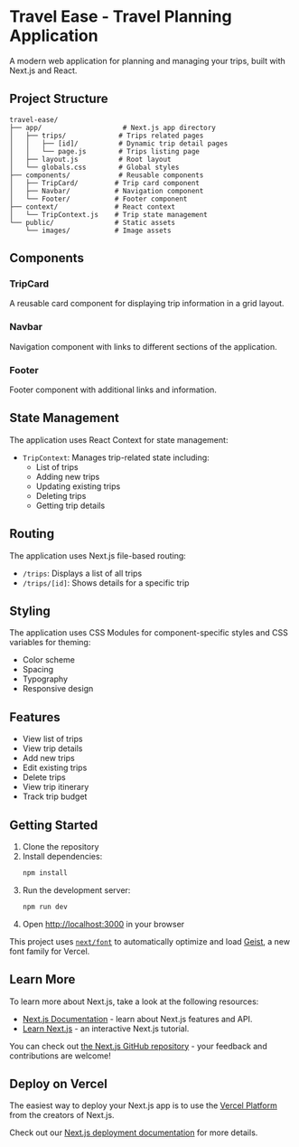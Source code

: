 # Travel Ease - Travel Planning Application

A modern web application for planning and managing your trips, built with Next.js and React.

## Project Structure

```
travel-ease/
├── app/                    # Next.js app directory
│   ├── trips/             # Trips related pages
│   │   ├── [id]/          # Dynamic trip detail pages
│   │   └── page.js        # Trips listing page
│   ├── layout.js          # Root layout
│   └── globals.css        # Global styles
├── components/            # Reusable components
│   ├── TripCard/         # Trip card component
│   ├── Navbar/           # Navigation component
│   └── Footer/           # Footer component
├── context/              # React context
│   └── TripContext.js    # Trip state management
└── public/               # Static assets
    └── images/           # Image assets
```

## Components

### TripCard
A reusable card component for displaying trip information in a grid layout.

### Navbar
Navigation component with links to different sections of the application.

### Footer
Footer component with additional links and information.

## State Management

The application uses React Context for state management:

- `TripContext`: Manages trip-related state including:
  - List of trips
  - Adding new trips
  - Updating existing trips
  - Deleting trips
  - Getting trip details

## Routing

The application uses Next.js file-based routing:

- `/trips`: Displays a list of all trips
- `/trips/[id]`: Shows details for a specific trip

## Styling

The application uses CSS Modules for component-specific styles and CSS variables for theming:

- Color scheme
- Spacing
- Typography
- Responsive design

## Features

- View list of trips
- View trip details
- Add new trips
- Edit existing trips
- Delete trips
- View trip itinerary
- Track trip budget

## Getting Started

1. Clone the repository
2. Install dependencies:
   ```bash
   npm install
   ```
3. Run the development server:
   ```bash
   npm run dev
   ```
4. Open [http://localhost:3000](http://localhost:3000) in your browser

This project uses [`next/font`](https://nextjs.org/docs/app/building-your-application/optimizing/fonts) to automatically optimize and load [Geist](https://vercel.com/font), a new font family for Vercel.

## Learn More

To learn more about Next.js, take a look at the following resources:

- [Next.js Documentation](https://nextjs.org/docs) - learn about Next.js features and API.
- [Learn Next.js](https://nextjs.org/learn) - an interactive Next.js tutorial.

You can check out [the Next.js GitHub repository](https://github.com/vercel/next.js) - your feedback and contributions are welcome!

## Deploy on Vercel

The easiest way to deploy your Next.js app is to use the [Vercel Platform](https://vercel.com/new?utm_medium=default-template&filter=next.js&utm_source=create-next-app&utm_campaign=create-next-app-readme) from the creators of Next.js.

Check out our [Next.js deployment documentation](https://nextjs.org/docs/app/building-your-application/deploying) for more details.
